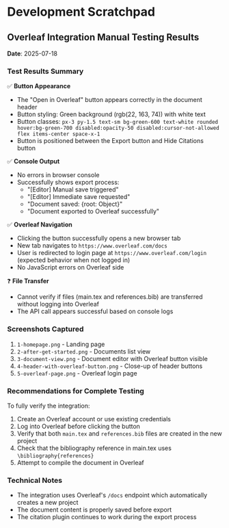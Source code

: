 # Development Scratchpad

## Overleaf Integration Manual Testing Results

**Date**: 2025-07-18

### Test Results Summary

✅ **Button Appearance**
- The "Open in Overleaf" button appears correctly in the document header
- Button styling: Green background (rgb(22, 163, 74)) with white text
- Button classes: `px-3 py-1.5 text-sm bg-green-600 text-white rounded hover:bg-green-700 disabled:opacity-50 disabled:cursor-not-allowed flex items-center space-x-1`
- Button is positioned between the Export button and Hide Citations button

✅ **Console Output**
- No errors in browser console
- Successfully shows export process:
  - "[Editor] Manual save triggered"
  - "[Editor] Immediate save requested"
  - "Document saved: {root: Object}"
  - "Document exported to Overleaf successfully"

✅ **Overleaf Navigation**
- Clicking the button successfully opens a new browser tab
- New tab navigates to `https://www.overleaf.com/docs`
- User is redirected to login page at `https://www.overleaf.com/login` (expected behavior when not logged in)
- No JavaScript errors on Overleaf side

❓ **File Transfer** 
- Cannot verify if files (main.tex and references.bib) are transferred without logging into Overleaf
- The API call appears successful based on console logs

### Screenshots Captured
1. `1-homepage.png` - Landing page
2. `2-after-get-started.png` - Documents list view
3. `3-document-view.png` - Document editor with Overleaf button visible
4. `4-header-with-overleaf-button.png` - Close-up of header buttons
5. `5-overleaf-page.png` - Overleaf login page

### Recommendations for Complete Testing
To fully verify the integration:
1. Create an Overleaf account or use existing credentials
2. Log into Overleaf before clicking the button
3. Verify that both `main.tex` and `references.bib` files are created in the new project
4. Check that the bibliography reference in main.tex uses `\bibliography{references}`
5. Attempt to compile the document in Overleaf

### Technical Notes
- The integration uses Overleaf's `/docs` endpoint which automatically creates a new project
- The document content is properly saved before export
- The citation plugin continues to work during the export process